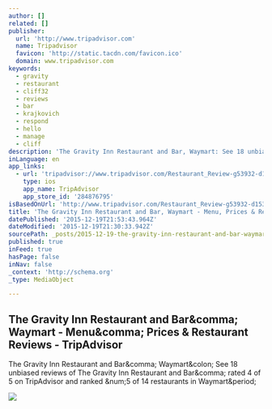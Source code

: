 ```yaml
---
author: []
related: []
publisher:
  url: 'http://www.tripadvisor.com'
  name: Tripadvisor
  favicon: 'http://static.tacdn.com/favicon.ico'
  domain: www.tripadvisor.com
keywords:
  - gravity
  - restaurant
  - cliff32
  - reviews
  - bar
  - krajkovich
  - respond
  - hello
  - manage
  - cliff
description: 'The Gravity Inn Restaurant and Bar, Waymart: See 18 unbiased reviews of The Gravity Inn Restaurant and Bar, rated 4 of 5 on TripAdvisor and ranked #5 of 14 restaurants in Waymart.'
inLanguage: en
app_links:
  - url: 'tripadvisor://www.tripadvisor.com/Restaurant_Review-g53932-d1535243-Reviews-m33762-The_Gravity_Inn_Restaurant_and_Bar-Waymart_Pocono_Mountains_Region_Pennsylv.html'
    type: ios
    app_name: TripAdvisor
    app_store_id: '284876795'
isBasedOnUrl: 'http://www.tripadvisor.com/Restaurant_Review-g53932-d1535243-Reviews-The_Gravity_Inn_Restaurant_and_Bar-Waymart_Pocono_Mountains_Region_Pennsylvania.html'
title: 'The Gravity Inn Restaurant and Bar, Waymart - Menu, Prices & Restaurant Reviews - TripAdvisor'
datePublished: '2015-12-19T21:53:43.964Z'
dateModified: '2015-12-19T21:30:33.942Z'
sourcePath: _posts/2015-12-19-the-gravity-inn-restaurant-and-bar-waymart-menu-prices-and.md
published: true
inFeed: true
hasPage: false
inNav: false
_context: 'http://schema.org'
_type: MediaObject

---
```

<article style=""><h1>The Gravity Inn Restaurant and Bar&amp;comma; Waymart - Menu&amp;comma; Prices &amp; Restaurant Reviews - TripAdvisor</h1><p>The Gravity Inn Restaurant and Bar&amp;comma; Waymart&amp;colon; See 18 unbiased reviews of The Gravity Inn Restaurant and Bar&amp;comma; rated 4 of 5 on TripAdvisor and ranked &amp;num;5 of 14 restaurants in Waymart&amp;period;</p><img src="http://media-cdn.tripadvisor.com/media/photo-s/08/cf/0e/f2/gravity-inn-restaurant.jpg" /></article>